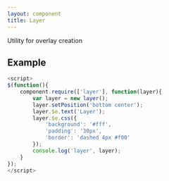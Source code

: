 ```yaml
---
layout: component
title: Layer
---
```


Utility for overlay creation

## Example

```js
<script>
$(function(){
	component.require(['layer'], function(layer){
		var layer = new layer();
		layer.setPosition('bottom center');
		layer.$e.text('Layer');
		layer.$e.css({
			'background': '#fff',
			'padding': '30px',
			'border': 'dashed 4px #f00'
		});
		console.log('layer', layer);
	}
});
</script>
```

<script>
$(function(){
	component.require(['layer'], function(layer){
		var layer = new layer();
		layer.setPosition('bottom center');
		layer.$e.text('Layer');
		layer.$e.css({
			'background': '#fff',
			'padding': '30px',
			'border': 'dashed 4px #f00'
		});
		console.log('layer', layer);
	}
});
</script>
